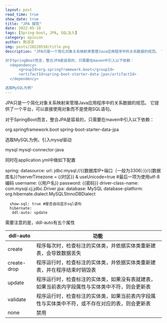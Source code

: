 ```yaml
---
layout: post
read_time: true
show_date: true
title: "JPA 探究"
date: 2022-05-10
tags: [Spring-boot, JPA, SQL注入]
category: opinion
author: 荆凉凉
img: posts/20220510/title.png
description: "JPA只是一个简化对象关系映射来管理Java应用程序中的关系数据的规范。 它提供了一个平台，可以直接使用对象而不是使用SQL语句。

对于SpringBoot而言，整合JPA是容易的，只需要在maven中引入以下依赖：
  <dependency>
      <groupId>org.springframework.boot</groupId>
      <artifactId>spring-boot-starter-data-jpa</artifactId>
  </dependency>

选取MySQL为例"
---
```

JPA只是一个简化对象关系映射来管理Java应用程序中的关系数据的规范。 它提供了一个平台，可以直接使用对象而不是使用SQL语句。

对于SpringBoot而言，整合JPA是容易的，只需要在maven中引入以下依赖：

  <dependency>
      <groupId>org.springframework.boot</groupId>
      <artifactId>spring-boot-starter-data-jpa</artifactId>
  </dependency>

选取MySQL为例，引入mysql驱动

  <dependency>
      <groupId>mysql</groupId>
      <artifactId>mysql-connector-java</artifactId>
  </dependency>

同时在application.yml中做如下配置

  spring:
    datasource:
      url: jdbc:mysql://{{数据库IP+端口（一般为3306）}}/{{数据库名}}?serverTimezone = {{时区}} & useUnicode=true #最后一项为使用utf-8编码
      username: {{用户名}}
      password: {{密码}}
      driver-class-name: com.mysql.cj.jdbc.Driver
    jpa:
      database: MySQL
      database-platform: org.hibernate.dialect.MySQL5InnoDBDialect

      show-sql: true #是否自动显示sql语句
      hibernate:
       ddl-auto: update

需要注意的是，ddl-auto有五个属性

| ddl-auto    | 功能                                                         |
| ----------- | ------------------------------------------------------------ |
| create      | 程序每次时，检查标注的实体类，并依据实体类重新建表，会导致数据丢失 |
| create-drop | 程序运行时，检查标注的实体类，并依据实体类重新建表，并在程序结束时销毁表 |
| update      | 程序运行时，检查标注的实体类，如果没有表就建表，如果当前表内字段属性与实体类中不符，则会更新表 |
| validate    | 程序运行时，检查标注的实体类，如果当前表内字段属性与实体类中不符，或不存在对应的表，则会更新表 |
| none        | 禁用                                                         |
